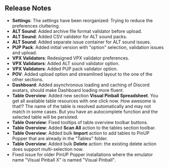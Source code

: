## Release Notes

- **Settings**: The settings have been reorganized: Trying to reduce the preferences cluttering.
- **ALT Sound**: Added archive file format validator before upload.
- **ALT Sound**: Added CSV validator for ALT sound packs.
- **ALT Sound**: Added separate issue container for ALT sound issues. 
- **PUP Pack**: Added initial version with "option" selection, validation issues and upload.
- **VPX Validators**: Redesigned VPX validator preferences.
- **VPX Validators**: Added ALT sound validator option.
- **VPX Validators**: Added PUP pack validator option.
- **POV**: Added upload option and streamlined layout to the one of the other sections.
- **Dashboard**: Added asynchronous loading and caching of Discord avatars, should make Dashboard loading more fluent.
- **Table Overview**: Added new section **Visual Pinball Spreadsheet**. You get all available table resources with one click now. How awesome is that!? The name of the table is resolved automatically and may not match in some cases. But you have an autocomplete function and the selected table will be persisted.
- **Table Overview**: Fixed tooltips of table overview toolbar buttons.
- **Table Overview**: Added **Scan All** action to the tables section toolbar.
- **Table Overview**: Added bulk **Import** action to add tables to PinUP Popper that are already in the "Tables" folder.
- **Table Overview**: Added bulk **Delete** action: the existing delete action does support multi-selection now.
- Fixed issue for older PinUP Popper installations where the emulator name "Visual Pinball X" is named "Visual Pinball".
